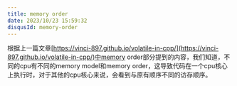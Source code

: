 ```yaml
---
title: memory order
date: 2023/10/23 15:59:32
disqusId: memory-order
---
```

根据上一篇文章[https://vinci-897.github.io/volatile-in-cpp/](https://vinci-897.github.io/volatile-in-cpp/)中memory order部分提到的内容，我们知道，不同的cpu有不同的memory model和memory order，这导致代码在一个cpu核心上执行时，对于其他的cpu核心来说，会看到与原有顺序不同的访存顺序。
